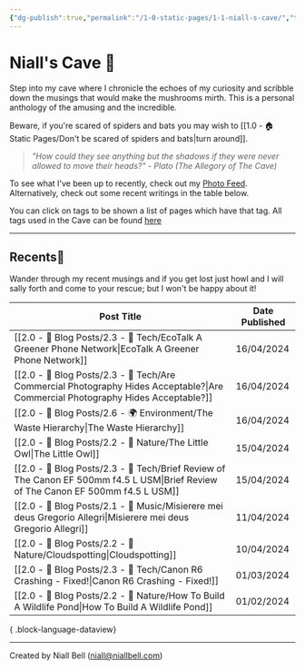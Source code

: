 ```yaml
---
{"dg-publish":true,"permalink":"/1-0-static-pages/1-1-niall-s-cave/","title":"Niall's Cave","tags":["gardenEntry"],"noteIcon":"default","created":"2024-04-07T21:59:11.083+01:00","updated":"2024-04-16T00:08:44.144+01:00"}
---
```


# Niall's Cave 🦇

Step into my cave where I chronicle the echoes of my curiosity and scribble down the musings that would make the mushrooms mirth. This is a personal anthology of the amusing and the incredible.

Beware, if you're scared of spiders and bats you may wish to [[1.0 - 🏠 Static Pages/Don't be scared of spiders and bats\|turn around]].

> *"How could they see anything but the shadows if they were never allowed to move their heads?"* - *Plato (The Allegory of The Cave)*

To see what I've been up to recently, check out my [Photo Feed](https://cave.niallbell.com/1-0-static-pages/1-2-photo-feed/). Alternatively, check out some recent writings in the table below.

You can click on tags to be shown a list of pages which have that tag. All tags used in the Cave can be found [here](https://cave.niallbell.com/tags)

---
## Recents📝

Wander through my recent musings and if you get lost just howl and I will sally forth and come to your rescue; but I won't be happy about it!

| Post Title                                                                                                                            | Date Published |
| ------------------------------------------------------------------------------------------------------------------------------------- | -------------- |
| [[2.0 - 📝 Blog Posts/2.3 - 💾 Tech/EcoTalk A Greener Phone Network\|EcoTalk A Greener Phone Network]]                             | 16/04/2024     |
| [[2.0 - 📝 Blog Posts/2.3 - 💾 Tech/Are Commercial Photography Hides Acceptable?\|Are Commercial Photography Hides Acceptable?]]   | 16/04/2024     |
| [[2.0 - 📝 Blog Posts/2.6 - 🌍 Environment/The Waste Hierarchy\|The Waste Hierarchy]]                                              | 16/04/2024     |
| [[2.0 - 📝 Blog Posts/2.2 - 🌱 Nature/The Little Owl\|The Little Owl]]                                                             | 15/04/2024     |
| [[2.0 - 📝 Blog Posts/2.3 - 💾 Tech/Brief Review of The Canon EF 500mm f4.5 L USM\|Brief Review of The Canon EF 500mm f4.5 L USM]] | 15/04/2024     |
| [[2.0 - 📝 Blog Posts/2.1 - 🎼 Music/Misierere mei deus Gregorio Allegri\|Misierere mei deus Gregorio Allegri]]                    | 11/04/2024     |
| [[2.0 - 📝 Blog Posts/2.2 - 🌱 Nature/Cloudspotting\|Cloudspotting]]                                                               | 10/04/2024     |
| [[2.0 - 📝 Blog Posts/2.3 - 💾 Tech/Canon R6 Crashing - Fixed!\|Canon R6 Crashing - Fixed!]]                                       | 01/03/2024     |
| [[2.0 - 📝 Blog Posts/2.2 - 🌱 Nature/How To Build A Wildlife Pond\|How To Build A Wildlife Pond]]                                 | 01/02/2024     |

{ .block-language-dataview}


---
Created by Niall Bell (niall@niallbell.com)

